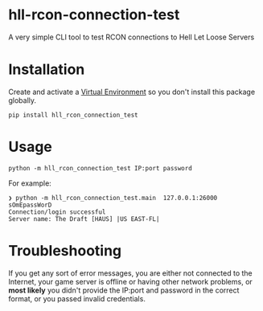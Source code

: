 # hll-rcon-connection-test

A very simple CLI tool to test RCON connections to Hell Let Loose Servers

# Installation

Create and activate a [Virtual Environment](https://docs.python.org/3/library/venv.html) so you don't install this package globally.

```
pip install hll_rcon_connection_test
```

# Usage

```
python -m hll_rcon_connection_test IP:port password
```

For example:

```
❯ python -m hll_rcon_connection_test.main  127.0.0.1:26000 sOmEpassWorD
Connection/login successful
Server name: The Draft [HAUS] |US EAST-FL|
```

# Troubleshooting

If you get any sort of error messages, you are either not connected to the Internet, your game server is offline or having other network problems, or **most likely** you didn't provide the IP:port and password in the correct format, or you passed invalid credentials.